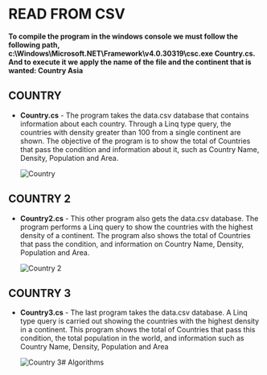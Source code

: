# READ FROM CSV
 **To compile the program in the windows console we must follow the following path, c:\Windows\Microsoft.NET\Framework\v4.0.30319\csc.exe Country.cs. And to execute it we apply the name of the file and the continent that is wanted: Country Asia**

## COUNTRY
* **Country.cs** - The program takes the data.csv database that contains information about each country. Through a Linq type query, the countries with density greater than 100 from a single continent are shown. The objective of the program is to show the total of Countries that pass the condition and information about it, such as Country Name, Density, Population and Area. 

  ![Country](img/Country.PNG)

## COUNTRY 2
* **Country2.cs** - This other program also gets the data.csv database. The program performs a Linq query to show the countries with the highest density of a continent. The program also shows the total of Countries that pass the condition, and information on Country Name, Density, Population and Area.

  ![Country 2](img/Country2.PNG)

## COUNTRY 3
* **Country3.cs** - The last program takes the data.csv database. A Linq type query is carried out showing the countries with the highest density in a continent. This program shows the total of Countries that pass this condition, the total population in the world, and information such as Country Name, Density, Population and Area

  ![Country 3](img/Country3.PNG)# Algorithms
